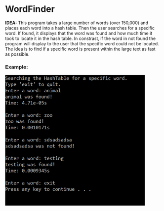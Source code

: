 # WordFinder

**IDEA:**
  This program takes a large number of words (over 150,000) and places each word into a hash table. Then the user searches for a specific word.
  If found, it displays that the word was found and how much time it took to locate it in the hash table. In constrast, if the word in not found 
  the program will display to the user that the specific word could not be located.
  The idea is to find if a specific word is present within the large text as fast as possible.
  
  ### Example:
  ![](https://github.com/samirmacias24/WordFinder/blob/main/hashtable%20search%20output.PNG)

